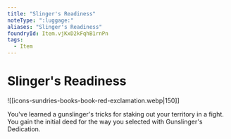 ```yaml
---
title: "Slinger's Readiness"
noteType: ":luggage:"
aliases: "Slinger's Readiness"
foundryId: Item.vjKxD2kFqhB1rnPn
tags:
  - Item
---
```


# Slinger's Readiness
![[icons-sundries-books-book-red-exclamation.webp|150]]

You've learned a gunslinger's tricks for staking out your territory in a fight. You gain the initial deed for the way you selected with Gunslinger's Dedication.
